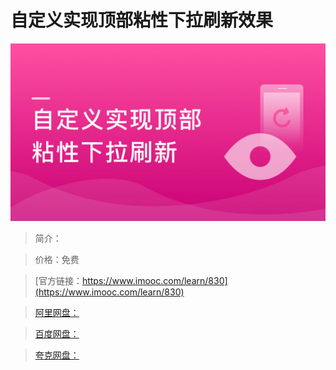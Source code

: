 # 自定义实现顶部粘性下拉刷新效果

![img](../../assets/5fe442fa0001450a05400304.jpg)

> 简介：

> 价格：免费

> [官方链接：https://www.imooc.com/learn/830](https://www.imooc.com/learn/830)

> [阿里网盘：]()

> [百度网盘：]()

> [夸克网盘：]()
